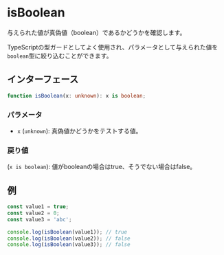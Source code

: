 # isBoolean

与えられた値が真偽値（boolean）であるかどうかを確認します。

TypeScriptの型ガードとしてよく使用され、パラメータとして与えられた値を`boolean`型に絞り込むことができます。

## インターフェース

```typescript
function isBoolean(x: unknown): x is boolean;
```

### パラメータ

- `x` (`unknown`): 真偽値かどうかをテストする値。

### 戻り値

(`x is boolean`): 値がbooleanの場合はtrue、そうでない場合はfalse。

## 例

```typescript
const value1 = true;
const value2 = 0;
const value3 = 'abc';

console.log(isBoolean(value1)); // true
console.log(isBoolean(value2)); // false
console.log(isBoolean(value3)); // false
```
